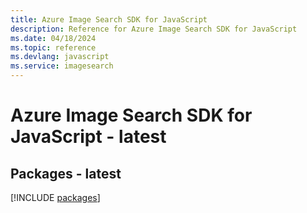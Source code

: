 ```yaml
---
title: Azure Image Search SDK for JavaScript
description: Reference for Azure Image Search SDK for JavaScript
ms.date: 04/18/2024
ms.topic: reference
ms.devlang: javascript
ms.service: imagesearch
---
```

# Azure Image Search SDK for JavaScript - latest
## Packages - latest
[!INCLUDE [packages](image-search-index.md)]
